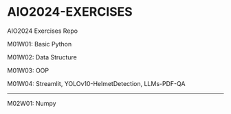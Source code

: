 # AIO2024-EXERCISES
AIO2024 Exercises Repo

M01W01: Basic Python

M01W02: Data Structure

M01W03: OOP

M01W04: Streamlit, YOLOv10-HelmetDetection, LLMs-PDF-QA

-----------------------------------------------------

M02W01: Numpy